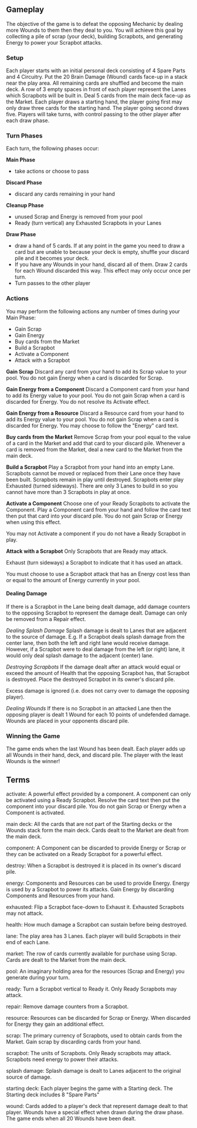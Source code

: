 ## Gameplay

The objective of the game is to defeat the opposing Mechanic by dealing more Wounds to them then they deal to you. You will achieve this goal by collecting a pile of scrap (your deck), building Scrapbots, and generating Energy to power your Scrapbot attacks.

### Setup

Each player starts with an initial personal deck consisting of 4 Spare Parts and 4 Circuitry. Put the 20 Brain Damage (Wound) cards face-up in a stack near the play area. All remaining cards are shuffled and become the main deck. A row of 3 empty spaces in front of each player represent the Lanes which Scrapbots will be built in. Deal 5 cards from the main deck face-up as the Market. Each player draws a starting hand, the player going first may only draw three cards for the starting hand. The player going second draws five. Players will take turns, with control passing to the other player after each draw phase.

### Turn Phases

Each turn, the following phases occur:

**Main Phase**

- take actions or choose to pass

**Discard Phase**

- discard any cards remaining in your hand

**Cleanup Phase**

- unused Scrap and Energy is removed from your pool
- Ready (turn vertical) any Exhausted Scrapbots in your Lanes

**Draw Phase**

- draw a hand of 5 cards. If at any point in the game you need to draw a card but are unable to because your deck is empty, shuffle your discard pile and it becomes your deck.
- If you have any Wounds in your hand, discard all of them. Draw 2 cards for each Wound discarded this way. This effect may only occur once per turn.
- Turn passes to the other player

### Actions

You may perform the following actions any number of times during your Main Phase:

- Gain Scrap
- Gain Energy
- Buy cards from the Market
- Build a Scrapbot
- Activate a Component
- Attack with a Scrapbot

**Gain Scrap**
Discard any card from your hand to add its Scrap value to your pool. You do not gain Energy when a card is discarded for Scrap.

**Gain Energy from a Component**
Discard a Component card from your hand to add its Energy value to your pool. You do not gain Scrap when a card is discarded for Energy. You do not resolve its Activate effect.

**Gain Energy from a Resource**
Discard a Resource card from your hand to add its Energy value to your pool. You do not gain Scrap when a card is discarded for Energy. You may choose to follow the "Energy" card text.

**Buy cards from the Market**
Remove Scrap from your pool equal to the value of a card in the Market and add that card to your discard pile. Whenever a card is removed from the Market, deal a new card to the Market from the main deck.

**Build a Scrapbot**
Play a Scrapbot from your hand into an empty Lane. Scrapbots cannot be moved or replaced from their Lane once they have been built. Scrapbots remain in play until destroyed. Scrapbots enter play Exhausted (turned sideways). There are only 3 Lanes to build in so you cannot have more than 3 Scrapbots in play at once.

**Activate a Component**
Choose one of your Ready Scrapbots to activate the Component. Play a Component card from your hand and follow the card text then put that card into your discard pile. You do not gain Scrap or Energy when using this effect.

You may not Activate a component if you do not have a Ready Scrapbot in play.

**Attack with a Scrapbot**
Only Scrapbots that are Ready may attack.

Exhaust (turn sideways) a Scrapbot to indicate that it has used an attack.

You must choose to use a Scrapbot attack that has an Energy cost less than or equal to the amount of Energy currently in your pool.

#### Dealing Damage

If there is a Scrapbot in the Lane being dealt damage, add damage counters to the opposing Scrapbot to represent the damage dealt. Damage can only be removed from a Repair effect.

*Dealing Splash Damage*
Splash damage is dealt to Lanes that are adjacent to the source of damage. E.g. If a Scrapbot deals splash damage from the center lane, then both the left and right lane would receive damage. However, if a Scrapbot were to deal damage from the left (or right) lane, it would only deal splash damage to the adjacent (center) lane.

*Destroying Scrapbots*
If the damage dealt after an attack would equal or exceed the amount of Health that the opposing Scrapbot has, that Scrapbot is destroyed. Place the destroyed Scrapbot in its owner's discard pile.

Excess damage is ignored (i.e. does not carry over to damage the opposing player).

*Dealing Wounds*
If there is no Scrapbot in an attacked Lane then the opposing player is dealt 1 Wound for each 10 points of undefended damage. Wounds are placed in your opponents discard pile.


### Winning the Game

The game ends when the last Wound has been dealt. Each player adds up all Wounds in their hand, deck, and discard pile. The player with the least Wounds is the winner!

## Terms

activate: A powerful effect provided by a component. A component can only be activated using a Ready Scrapbot. Resolve the card text then put the component into your discard pile. You do not gain Scrap or Energy when a Component is activated.

main deck: All the cards that are not part of the Starting decks or the Wounds stack form the main deck. Cards dealt to the Market are dealt from the main deck.

component: A Component can be discarded to provide Energy or Scrap or they can be activated on a Ready Scrapbot for a powerful effect.

destroy: When a Scrapbot is destroyed it is placed in its owner's discard pile.

energy: Components and Resources can be used to provide Energy. Energy is used by a Scrapbot to power its attacks. Gain Energy by discarding Components and Resources from your hand.

exhausted: Flip a Scrapbot face-down to Exhaust it. Exhausted Scrapbots may not attack.

health: How much damage a Scrapbot can sustain before being destroyed.

lane: The play area has 3 Lanes. Each player will build Scrapbots in their end of each Lane.

market: The row of cards currently available for purchase using Scrap. Cards are dealt to the Market from the main deck.

pool: An imaginary holding area for the resources (Scrap and Energy) you generate during your turn.

ready: Turn a Scrapbot vertical to Ready it. Only Ready Scrapbots may attack.

repair: Remove damage counters from a Scrapbot.

resource: Resources can be discarded for Scrap or Energy. When discarded for Energy they gain an additional effect.

scrap: The primary currency of Scrapbots, used to obtain cards from the Market. Gain scrap by discarding cards from your hand.

scrapbot: The units of Scrapbots. Only Ready scrapbots may attack. Scrapbots need energy to power their attacks.

splash damage: Splash damage is dealt to Lanes adjacent to the original source of damage.

starting deck: Each player begins the game with a Starting deck. The Starting deck includes 8 "Spare Parts"

wound: Cards added to a player's deck that represent damage dealt to that player. Wounds have a special effect when drawn during the draw phase. The game ends when all 20 Wounds have been dealt.
